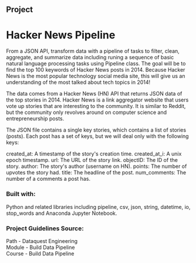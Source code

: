 ## Project
# Hacker News Pipeline

From a JSON API, transform data with a pipeline of tasks to filter, clean, aggregate, and summarize data including runing a sequence of basic natural language processing tasks using Pipeline class. The goal will be to find the top 100 keywords of Hacker News posts in 2014. Because Hacker News is the most popular technology social media site, this will give us an understanding of the most talked about tech topics in 2014!

The data comes from a Hacker News (HN) API that returns JSON data of the top stories in 2014. Hacker News is a link aggregator website that users vote up stories that are interesting to the community. It is similar to Reddit, but the community only revolves around on computer science and entrepreneurship posts.

The JSON file contains a single key stories, which contains a list of stories (posts). Each post has a set of keys, but we will deal only with the following keys:

created_at: A timestamp of the story's creation time.
created_at_i: A unix epoch timestamp.
url: The URL of the story link.
objectID: The ID of the story.
author: The story's author (username on HN).
points: The number of upvotes the story had.
title: The headline of the post.
num_comments: The number of a comments a post has.


### Built with:

Python and related libraries including pipeline, csv, json, string, datetime, io, stop_words and Anaconda Jupyter Notebook.


### Project Guidelines Source:

 Path - Dataquest Engineering\
 Module - Build Data Pipeline\
 Course - Build Data Pipeline


